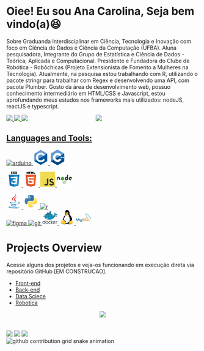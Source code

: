 
<div>
   <h1>Oiee! Eu sou Ana Carolina, Seja bem vindo(a)😆</h1>
   
   <p>
     Sobre
     Graduanda Interdisciplinar em Ciência, Tecnologia e Inovação com foco em Ciência de Dados e Ciência da Computação (UFBA). Aluna pesquisadora, Integrante do Grupo de Estatística e Ciência de Dados - Teórica, Aplicada e Computacional. Presidente e Fundadora do Clube de Robótica - Robôchicas (Projeto Extensionista de Fomento a Mulheres na Tecnologia).
     Atualmente, na pesquisa estou trabalhando com R, utilizando o pacote stringr para trabalhar com Regex e desenvolvendo uma API, com pacote Plumber. Gosto da área de desenvolvimento web, possuo conhecimento intermediário em HTML/CSS e Javascript, estou aprofundando meus estudos nos frameworks mais utilizados: nodeJS, reactJS e typescript.
   </p>
     <img src="octocat-mascote1.png" align="right" width="270">

   <a href="https://github.com/carolbalbs">
   <img  height="120em" src="https://github-readme-stats.vercel.app/api?username=carolbalbs&show_icons=true&theme=radical&count_private=true&hide=prs,contribs"/>
   <img height="180em" src="https://github-readme-stats.vercel.app/api/top-langs/?username=carolbalbs&layout=compact&langs_count=6&theme=radical"/>
   <img src=" https://github-readme-stats.vercel.app/api/pin/?username=carolbalbs&repo=github-readme-stats&theme=radical"/>
      
      
<h2 align="left">Languages and Tools:</h2>

<p align="left"> 
   <a href="https://www.arduino.cc/" target="_blank" rel="noreferrer"> <img src="https://cdn.worldvectorlogo.com/logos/arduino-1.svg" alt="arduino" width="40" height="40"/> </a> 
   <a href="https://www.cprogramming.com/" target="_blank" rel="noreferrer"> <img src="https://raw.githubusercontent.com/devicons/devicon/master/icons/c/c-original.svg" alt="c" width="40" height="40"/> </a> 
   <a href="https://www.w3schools.com/cpp/" target="_blank" rel="noreferrer"> <img src="https://raw.githubusercontent.com/devicons/devicon/master/icons/cplusplus/cplusplus-original.svg" alt="cplusplus" width="40" height="40"/> </a> 
   
   
   <a href="https://www.w3schools.com/css/" target="_blank" rel="noreferrer"> <img src="https://raw.githubusercontent.com/devicons/devicon/master/icons/css3/css3-original-wordmark.svg" alt="css3" width="40" height="40"/> </a> 
   <a href="https://www.w3.org/html/" target="_blank" rel="noreferrer"> <img src="https://raw.githubusercontent.com/devicons/devicon/master/icons/html5/html5-original-wordmark.svg" alt="html5" width="40" height="40"/> </a> 
   <a href="https://developer.mozilla.org/en-US/docs/Web/JavaScript" target="_blank" rel="noreferrer"> <img src="https://raw.githubusercontent.com/devicons/devicon/master/icons/javascript/javascript-original.svg" alt="javascript" width="40" height="40"/> </a> 
   <a href="https://nodejs.org" target="_blank" rel="noreferrer"> <img src="https://raw.githubusercontent.com/devicons/devicon/master/icons/nodejs/nodejs-original-wordmark.svg" alt="nodejs" width="40" height="40"/> </a> 
   
   <a href="https://www.java.com" target="_blank" rel="noreferrer"> <img src="https://raw.githubusercontent.com/devicons/devicon/master/icons/java/java-original.svg" alt="java" width="40" height="40"/> </a> 
   <a href="https://www.python.org" target="_blank" rel="noreferrer"> <img src="https://raw.githubusercontent.com/devicons/devicon/master/icons/python/python-original.svg" alt="python" width="40" height="40"/> </a>
   <a href="https://cran.r-project.org" target="_blank" rel="noreferrer"><img src="https://cdn.jsdelivr.net/gh/devicons/devicon/icons/r/r-original.svg" alt="r" width="40" height="40"/> </a>   
   <a href="https://www.figma.com/" target="_blank" rel="noreferrer"> <img src="https://www.vectorlogo.zone/logos/figma/figma-icon.svg" alt="figma" width="40" height="40"/> </a>
   <a href="https://git-scm.com/" target="_blank" rel="noreferrer"> <img src="https://www.vectorlogo.zone/logos/git-scm/git-scm-icon.svg" alt="git" width="40" height="40"/> </a> 
   <a href="https://www.docker.com/" target="_blank" rel="noreferrer"> <img src="https://raw.githubusercontent.com/devicons/devicon/master/icons/docker/docker-original-wordmark.svg" alt="docker" width="40" height="40"/> </a> 
   <a href="https://www.linux.org/" target="_blank" rel="noreferrer"> <img src="https://raw.githubusercontent.com/devicons/devicon/master/icons/linux/linux-original.svg" alt="linux" width="40" height="40"/> </a> 
   <a href="https://www.mysql.com/" target="_blank" rel="noreferrer"> <img src="https://raw.githubusercontent.com/devicons/devicon/master/icons/mysql/mysql-original-wordmark.svg" alt="mysql" width="40" height="40"/> </a> 
   <h1>Projects Overview</h1>

<p> Acesse alguns dos projetos e veja-os funcionando em execução direta via repositório GitHub [EM CONSTRUCAO].</p>

*  <a href="a" target="_blank" rel="noreferrer">Front-end</a>
* <a href="a" target="_blank" rel="noreferrer">Back-end</a>
*  <a href="a" target="_blank" rel="noreferrer">Data Sciece</a>
*  <a href="https://github.com/robochicas" target="_blank" rel="noreferrer">Robotica</a>
</p>
<div><p align="center">  <img src="PYh.gif"  height="100" ></p> </div>

</div>
 
 <br>
 
 
 
<div>
 <a href="" target="_blank"><img src="https://img.shields.io/badge/Discord-7289DA?style=for-the-badge&logo=discord&logoColor=white" target="_blank"></a> 
  <a href = ""><img src="https://img.shields.io/badge/-Gmail-%23333?style=for-the-badge&logo=gmail&logoColor=white" target="_blank"></a>
  <a href="https://www.linkedin.com/in/ana-carolina-balbino" target="_blank"><img src="https://img.shields.io/badge/-LinkedIn-%230077B5?style=for-the-badge&logo=linkedin&logoColor=white" target="_blank"></a> 
</div>
<picture>
  <source
    media="(prefers-color-scheme: dark)"
    srcset="https://raw.githubusercontent.com/carolbalbs/carolbalbs/blob/output/github-contribution-grid-snake-dark.svg"
  />
  <source
    media="(prefers-color-scheme: light)"
    srcset="https://raw.githubusercontent.com/carolbalbs/carolbalbs/blob/output/github-contribution-grid-snake.svg"
  />
  <img
    alt="github contribution grid snake animation"
    src="https://raw.githubusercontent.com/carolbalbs/carolbalbs/blob/output/github-contribution-grid-snake.svg"
  />
</picture>

